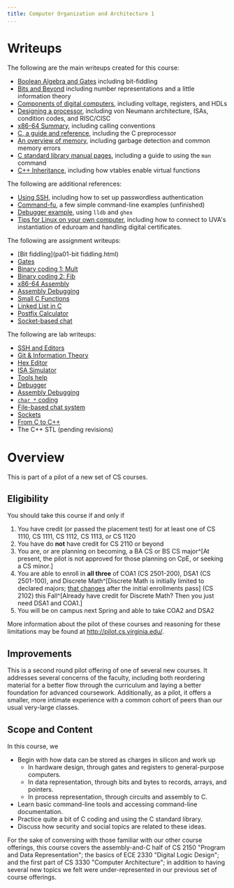 ```yaml
---
title: Computer Organization and Architecture 1
...
```


# Writeups

The following are the main writeups created for this course:

- [Boolean Algebra and Gates](bool.html) including bit-fiddling
- [Bits and Beyond](bits.html) including number representations and a little information theory
- [Components of digital computers](parts.html), including voltage, registers, and HDLs
- [Designing a processor](isa.html), including von Neumann architecture, ISAs, condition codes, and RISC/CISC
- [x86-64 Summary](x86.html), including calling conventions
- [C, a guide and reference](c.html), including the C preprocessor
- [An overview of memory](memory.html), including garbage detection and common memory errors
- [C standard library manual pages](manpage.html), including a guide to using the `man` command
- [C++ Inheritance](vtable.html), including how vtables enable virtual functions

The following are additional references:

- [Using SSH](help-ssh.html), including how to set up passwordless authentication
- [Command-fu](command-fu.html), a few simple command-line examples (unfinished)
- [Debugger example](cmdadd.html), using `lldb` and `ghex`
- [Tips for Linux on your own computer](linux.html), including how to connect to UVA's instantiation of eduroam and handling digital certificates.

The following are assignment writeups:

- [Bit fiddling](pa01-bit fiddling.html)
- [Gates](pa02-worksheet.html)
- [Binary coding 1: Mult](pa03-mult.html)
- [Binary coding 2: Fib](pa04-fib.html)
- [x86-64 Assembly](pa05-assembly.html)
- [Assembly Debugging](pa06-bomb.html)
- [Small C Functions](pa07-smallc.html)
- [Linked List in C](pa08-linkedlist.html)
- [Postfix Calculator](pa09-postfix.html)
- [Socket-based chat](pa10-schat.html)

The following are lab writeups:

- [SSH and Editors](lab00-ssh-ed.html)
- [Git & Information Theory](lab01-git-infotheory.html)
- [Hex Editor](lab02-hex-editor.html)
- [ISA Simulator](lab03-simulator.html)
- [Tools help](lab04-tools.html)
- [Debugger](lab05-debugger.html)
- [Assembly Debugging](lab06-bomb.html)
- [`char *` coding](lab07-char*.html)
- [File-based chat system](lab08-fchat.html)
- [Sockets](lab09-sockets.html)
- [From C to C++](lab10-cpp.html)
- The C++ STL (pending revisions)


# Overview 

This is part of a pilot of a new set of CS courses.

## Eligibility

You should take this course if and only if

1. You have credit (or passed the placement test) for at least one of CS 1110, CS 1111, CS 1112, CS 1113, or CS 1120
1. You have do **not** have credit for CS 2110 or beyond
1. You are, or are planning on becoming, a BA CS or BS CS major^[At present, the pilot is not approved for those planning on CpE, or seeking a CS minor.]
1. You are able to enroll in **all three** of COA1 (CS 2501-200), DSA1 (CS 2501-100), and Discrete Math^[Discrete Math is initially limited to declared majors; [that changes](https://goo.gl/tTDUqf) after the initial enrollments pass] (CS 2102) this Fall^[Already have credit for Discrete Math? Then you just need DSA1 and COA1.]
1. You will be on campus next Spring and able to take COA2 and DSA2

More information about the pilot of these courses and reasoning for these limitations may be found at <http://pilot.cs.virginia.edu/>.

## Improvements

This is a second round pilot offering of one of several new courses. It addresses several concerns of the faculty, including both reordering material for a better flow through the curriculum and laying a better foundation for advanced coursework. Additionally, as a pilot, it offers a smaller, more intimate experience with a common cohort of peers than our usual very-large classes.

## Scope and Content

In this course, we 

- Begin with how data can be stored as charges in silicon and work up
    - In hardware design, through gates and registers to general-purpose computers.
    - In data representation, through bits and bytes to records, arrays, and pointers.
    - In process representation, through circuits and assembly to C.
- Learn basic command-line tools and accessing command-line documentation.
- Practice quite a bit of C coding and using the C standard library.
- Discuss how security and social topics are related to these ideas.

For the sake of conversing with those familiar with our other course offerings,
this course covers the assembly-and-C half of CS 2150 "Program and Data Representation";
the basics of ECE 2330 "Digital Logic Design";
and the first part of CS 3330 "Computer Architecture";
in addition to having several new topics we felt were under-represented in our
previous set of course offerings.
